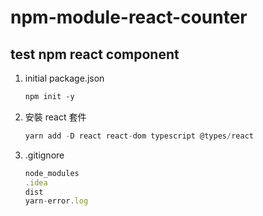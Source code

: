 # npm-module-react-counter
test npm react component
---

1. initial package.json
    
    ```markdown
    npm init -y
    ```
    
2.  安裝 react 套件
    
    ```jsx
    yarn add -D react react-dom typescript @types/react
    ```
    
3. .gitignore
    
    ```jsx
    node_modules
    .idea
    dist
    yarn-error.log
    ```